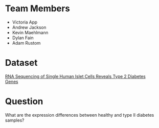 # Team Members
* Victoria App
* Andrew Jackson
* Kevin Maehlmann
* Dylan Fain
* Adam Rustom
# Dataset
[RNA Sequencing of Single Human Islet Cells Reveals Type 2 Diabetes Genes](https://www.refine.bio/experiments/SRP075377/rna-sequencing-of-single-human-islet-cells-reveals-type-2-diabetes-genes)
# Question
What are the expression differences between healthy and type II diabetes samples? 
